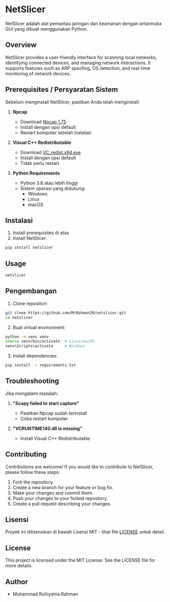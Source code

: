 # NetSlicer

NetSlicer adalah alat pemantau jaringan dan keamanan dengan antarmuka GUI yang dibuat menggunakan Python.

## Overview

NetSlicer provides a user-friendly interface for scanning local networks, identifying connected devices, and managing network interactions. It supports features such as ARP spoofing, OS detection, and real-time monitoring of network devices.

## Prerequisites / Persyaratan Sistem

Sebelum menginstall NetSlicer, pastikan Anda telah menginstall:

1. **Npcap**
   - Download [Npcap 1.75](https://npcap.com/dist/npcap-1.75.exe)
   - Install dengan opsi default
   - Restart komputer setelah instalasi

2. **Visual C++ Redistributable**
   - Download [VC_redist.x64.exe](https://aka.ms/vs/17/release/vc_redist.x64.exe)
   - Install dengan opsi default
   - Tidak perlu restart

4. **Python Requirements**
   - Python 3.8 atau lebih tinggi
   - Sistem operasi yang didukung:
     - Windows
     - Linux
     - macOS

## Instalasi

1. Install prerequisites di atas
2. Install NetSlicer:
```bash
pip install netslicer
```

## Usage

```bash
netslicer
```

## Pengembangan

1. Clone repositori:
```bash
git clone https://github.com/MrRahman20/netslicer.git
cd netslicer
```

2. Buat virtual environment:
```bash
python -m venv venv
source venv/bin/activate  # Linux/macOS
venv\Scripts\activate     # Windows
```

3. Install dependencies:
```bash
pip install -r requirements.txt
```

## Troubleshooting

Jika mengalami masalah:

1. **"Scapy failed to start capture"**
   - Pastikan Npcap sudah terinstall
   - Coba restart komputer

2. **"VCRUNTIME140.dll is missing"**
   - Install Visual C++ Redistributable

## Contributing

Contributions are welcome! If you would like to contribute to NetSlicer, please follow these steps:

1. Fork the repository.
2. Create a new branch for your feature or bug fix.
3. Make your changes and commit them.
4. Push your changes to your forked repository.
5. Create a pull request describing your changes.

## Lisensi

Proyek ini dilisensikan di bawah Lisensi MIT - lihat file [LICENSE](LICENSE) untuk detail.

## License

This project is licensed under the MIT License. See the LICENSE file for more details.

## Author

- Muhammad Ruhiyatna Rahman
